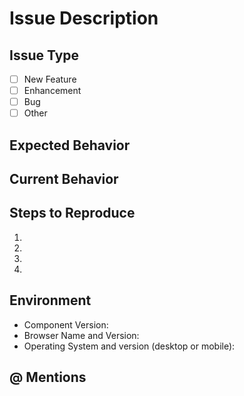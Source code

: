 # Issue Description
<!-- Describe the issue as best you can. We love screenshots! -->

## Issue Type
<!-- Is this a new feature request, enhancement, bug report, other? -->
- [ ] New Feature
- [ ] Enhancement
- [ ] Bug
- [ ] Other

## Expected Behavior
<!-- Tell us how it should work -->

## Current Behavior
<!-- Tell us what happens instead of the expected behavior -->
<!-- Leave a comment "N/A" if there is no current behavior -->

<!----------------------------------------------------------------------------------->
<!-- If you are reporting a bug, please fill out the sections below. -->
<!-- Otherwise, the sections below can be deleted. -->
<!----------------------------------------------------------------------------------->

## Steps to Reproduce
<!-- Provide a link to a live example, or an unambiguous set of steps to -->
<!-- reproduce this bug. Include code to reproduce, if relevant -->
1.
2.
3.
4.

## Environment
<!-- Include as many relevant details about the environment you experienced the bug in -->
* Component Version:
* Browser Name and Version:
* Operating System and version (desktop or mobile):

## @ Mentions
<!-- @ Mention anyone on the terra team that you have been working with so far. -->

